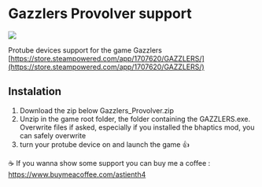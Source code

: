 # Gazzlers Provolver support

<img src="https://cdn.akamai.steamstatic.com/steam/apps/1707620/header.jpg?t=1695886895" />

Protube devices support for the game Gazzlers 
[https://store.steampowered.com/app/1707620/GAZZLERS/](https://store.steampowered.com/app/1707620/GAZZLERS/)

## Instalation

1) Download the zip below Gazzlers_Provolver.zip
2) Unzip in the game root folder, the folder containing the GAZZLERS.exe. Overwrite files if asked, especially if you installed the bhaptics mod, you can safely overwrite
3) turn your protube device on and launch the game 👍 

☕ If you wanna show some support you can buy me a coffee : https://www.buymeacoffee.com/astienth4
